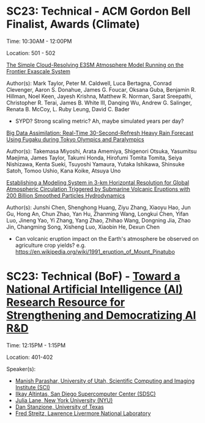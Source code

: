 # SC23: Technical - ACM Gordon Bell Finalist, Awards (Climate)

Time: 10:30AM - 12:00PM

Location: 501 - 502

[The Simple Cloud-Resolving E3SM Atmosphere Model Running on the Frontier Exascale System](https://sc23.conference-program.com/presentation/?id=gbv102&sess=sess298)

Author(s): Mark Taylor, Peter M. Caldwell, Luca Bertagna, Conrad Clevenger, Aaron S. Donahue, James G. Foucar, Oksana Guba, Benjamin R. Hillman, Noel Keen, Jayesh Krishna, 
Matthew R. Norman, Sarat Sreepathi, Christopher R. Terai, James B. White III, Danqing Wu, Andrew G. Salinger, Renata B. McCoy, L. Ruby Leung, David C. Bader

- SYPD? Strong scaling metric? Ah, maybe simulated years per day?


[Big Data Assimilation: Real-Time 30-Second-Refresh Heavy Rain Forecast Using Fugaku during Tokyo Olympics and Paralympics](https://sc23.conference-program.com/presentation/?id=gbv104&sess=sess298)

Author(s): Takemasa Miyoshi, Arata Amemiya, Shigenori Otsuka, Yasumitsu Maejima, James Taylor, Takumi Honda, Hirofumi Tomita Tomita, Seiya Nishizawa, Kenta Sueki, 
Tsuyoshi Yamaura, Yutaka Ishikawa, Shinsuke Satoh, Tomoo Ushio, Kana Koike, Atsuya Uno


[Establishing a Modeling System in 3-km Horizontal Resolution for Global Atmospheric Circulation Triggered by Submarine Volcanic Eruptions with 200 Billion Smoothed Particles Hydrodynamics](https://sc23.conference-program.com/presentation/?id=gbv103&sess=sess298)

Author(s): Junshi Chen, Shenghong Huang, Ziyu Zhang, Xiaoyu Hao, Jun Gu, Hong An, Chun Zhao, Yan Hu, Zhanming Wang, Longkui Chen, Yifan Luo, Jineng Yao, Yi Zhang, Yang Zhao, Zhihao Wang, Dongning Jia, Zhao Jin, Changming Song, Xisheng Luo, Xiaobin He, Dexun Chen

- Can volcanic eruption impact on the Earth's atmosphere be observed on agriculture crop yields? e.g. https://en.wikipedia.org/wiki/1991_eruption_of_Mount_Pinatubo


# SC23: Technical (BoF) - [Toward a National Artificial Intelligence (AI) Research Resource for Strengthening and Democratizing AI R&D](https://sc23.conference-program.com/presentation/?id=bof221&sess=sess352)

Time: 12:15PM - 1:15PM

Location: 401-402

Speaker(s):
- [Manish Parashar, University of Utah, Scientific Computing and Imaging Institute (SCI)](https://sc23.conference-program.com/presenter/?uid=219293)
- [Ilkay Altintas, San Diego Supercomputer Center (SDSC)](https://sc23.conference-program.com/presenter/?uid=725343)
- [Julia Lane, New York University (NYU)](https://sc23.conference-program.com/presenter/?uid=2429709291129793988)
- [Dan Stanzione, University of Texas](https://sc23.conference-program.com/presenter/?uid=346753)
- [Fred Streitz, Lawrence Livermore National Laboratory](https://sc23.conference-program.com/presenter/?uid=396343)
